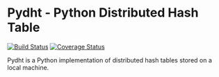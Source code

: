 # Pydht - Python Distributed Hash Table

[![Build Status](https://travis-ci.org/cesarghali/Pydht.svg?branch=master)](https://travis-ci.org/cesarghali/Pydht) [![Coverage Status](https://coveralls.io/repos/github/cesarghali/Pydht/badge.svg?branch=master)](https://coveralls.io/github/cesarghali/Pydht?branch=master)

Pydht is a Python implementation of distributed hash tables stored on a local machine.
